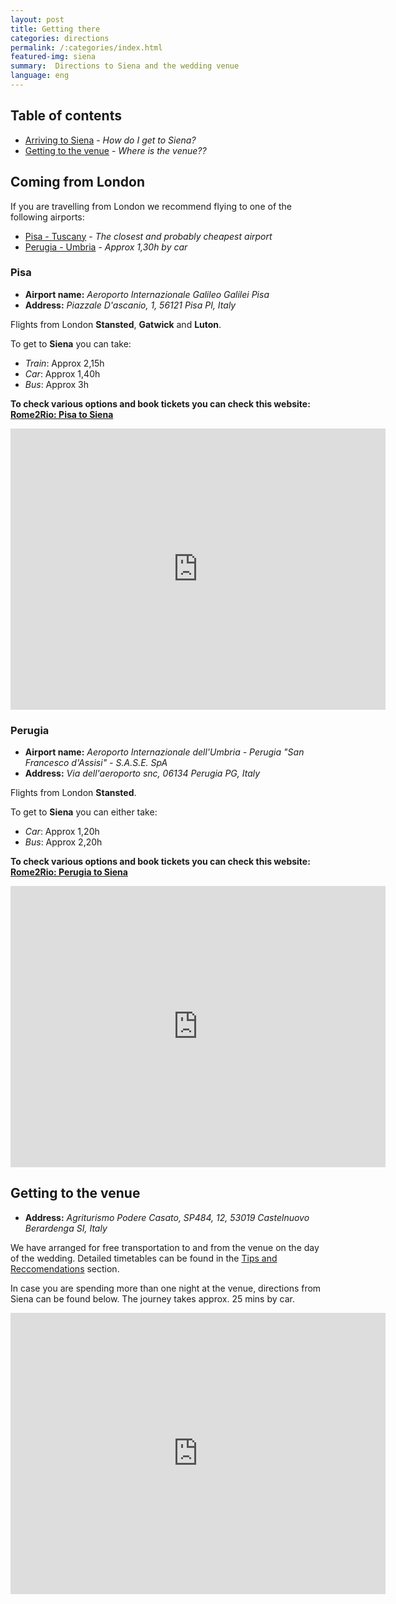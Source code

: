 ```yaml
---
layout: post
title: Getting there
categories: directions
permalink: /:categories/index.html
featured-img: siena
summary:  Directions to Siena and the wedding venue
language: eng
---
```


## Table of contents

* [Arriving to Siena](#coming-from-london) - *How do I get to Siena?*
* [Getting to the venue](#getting-to-the-venue) - *Where is the venue??*



## Coming from London

If you are travelling from London we recommend flying to one of the following airports:

* [Pisa - Tuscany](#pisa) - *The closest and probably cheapest airport*
* [Perugia - Umbria](#perugia) - *Approx 1,30h by car*


### Pisa

* **Airport name:** *Aeroporto Internazionale Galileo Galilei Pisa*
* **Address:** *Piazzale D'ascanio, 1, 56121 Pisa PI, Italy*

Flights from London **Stansted**, **Gatwick** and **Luton**.

To get to **Siena** you can take:

* *Train*: Approx 2,15h
* *Car*: Approx 1,40h
* *Bus*: Approx 3h

**To check various options and book tickets you can check this website: [Rome2Rio: Pisa to Siena](https://www.rome2rio.com/map/Pisa-Airport-PSA/Siena)**


<iframe src="https://www.google.com/maps/embed?pb=!1m28!1m12!1m3!1d369766.51404808654!2d10.554318500097166!3d43.61068716026395!2m3!1f0!2f0!3f0!3m2!1i1024!2i768!4f13.1!4m13!3e0!4m5!1s0x12d59180c9f0b2d1%3A0x790c25e1cb0e3017!2sPisa%20Galileo%20Galilei%20(PSA)%2C%20Piazzale%20D&#39;ascanio%2C%20Pisa%2C%20PI%2C%20Italia!3m2!1d43.689084199999996!2d10.3978845!4m5!1s0x132a2cbf34bf5313%3A0x5d731212f12343e3!2sSiena%2C%20SI%2C%20Italia!3m2!1d43.318808999999995!2d11.3307574!5e0!3m2!1sit!2suk!4v1573414640518!5m2!1sit!2suk" width="600" height="450" frameborder="0" style="border:0;" allowfullscreen=""></iframe>




### Perugia

* **Airport name:** *Aeroporto Internazionale dell'Umbria - Perugia "San Francesco d'Assisi" - S.A.S.E. SpA*
* **Address:** *Via dell'aeroporto snc, 06134 Perugia PG, Italy*

Flights from London **Stansted**.

To get to **Siena** you can either take:

* *Car*: Approx 1,20h
* *Bus*: Approx 2,20h

**To check various options and book tickets you can check this website: [Rome2Rio: Perugia to Siena](https://www.rome2rio.com/map/Perugia-Airport-PEG/Siena)**

<iframe src="https://www.google.com/maps/embed?pb=!1m28!1m12!1m3!1d744517.5677042087!2d11.356160351911035!3d43.2037892625722!2m3!1f0!2f0!3f0!3m2!1i1024!2i768!4f13.1!4m13!3e0!4m5!1s0x132c20963735c861%3A0x8747512abefee13f!2sAeroporto%20Internazionale%20dell&#39;Umbria%20-%20Perugia%20%22San%20Francesco%20d&#39;Assisi%22%20-%20S.A.S.E.%20SpA%2C%20Via%20dell&#39;aeroporto%20snc%2C%2006134%20Perugia%20PG%2C%20Italia!3m2!1d43.095233199999996!2d12.502450399999999!4m5!1s0x132a2cbf34bf5313%3A0x5d731212f12343e3!2sSiena%2C%20SI%2C%20Italia!3m2!1d43.318808999999995!2d11.3307574!5e0!3m2!1sit!2suk!4v1573414565045!5m2!1sit!2suk" width="600" height="450" frameborder="0" style="border:0;" allowfullscreen=""></iframe>



## Getting to the venue

- **Address:** *Agriturismo Podere Casato, SP484, 12, 53019 Castelnuovo Berardenga SI, Italy*



We have arranged for free transportation to and from the venue on the day of the wedding. Detailed timetables can be found in the [Tips and Reccomendations](https://lorenzaematteo.github.io/wedding/tipsandrecommendations/) section.

In case you are spending more than one night at the venue, directions from Siena can be found below. The journey takes approx. 25 mins by car.

<iframe src="https://www.google.com/maps/embed?pb=!1m28!1m12!1m3!1d92906.32643751221!2d11.362732413296714!3d43.30750368256063!2m3!1f0!2f0!3f0!3m2!1i1024!2i768!4f13.1!4m13!3e0!4m5!1s0x132a2cbf34bf5313%3A0x5d731212f12343e3!2sSiena%2C%20SI%2C%20Italia!3m2!1d43.318808999999995!2d11.3307574!4m5!1s0x132bda9b14a927db%3A0xaa1d4636d58bdd17!2sAgriturismo%20Podere%20Casato%2C%20SP484%2C%2012%2C%2053019%20Castelnuovo%20Berardenga%20SI%2C%20Italia!3m2!1d43.333211299999995!2d11.532041!5e0!3m2!1sit!2suk!4v1573416094830!5m2!1sit!2suk" width="600" height="450" frameborder="0" style="border:0;" allowfullscreen=""></iframe>